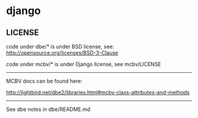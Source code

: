 django
======

LICENSE
-------

code under dbe/* is under BSD license, see: http://opensource.org/licenses/BSD-3-Clause

code under mcbv/* is under Django license, see mcbv/LICENSE

---

MCBV docs can be found here:

http://lightbird.net/dbe2/libraries.html#mcbv-class-attributes-and-methods

-----------------------------------------------------------------------------------------------

See dbe notes in dbe/README.md
